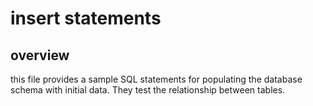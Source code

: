 # insert statements

## overview

this file provides a sample SQL statements for populating the database schema with initial data. They test the relationship between tables.